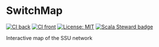# SwitchMap

[![CI back](https://img.shields.io/github/workflow/status/ultram4rine/switchmap/CI%20back?label=Backend&style=flat-square)](https://github.com/ultram4rine/switchmap/actions/workflows/ci-back.yml)
[![CI front](https://img.shields.io/github/workflow/status/ultram4rine/switchmap/CI%20front?label=Frontend&style=flat-square)](https://github.com/ultram4rine/switchmap/actions/workflows/ci-front.yml)
[![License: MIT](https://img.shields.io/github/license/ultram4rine/switchmap?style=flat-square)](https://github.com/ultram4rine/switchmap/blob/master/LICENSE)
[![Scala Steward badge](https://img.shields.io/badge/Scala_Steward-helping-blue.svg?style=flat-square&logo=data:image/png;base64,iVBORw0KGgoAAAANSUhEUgAAAA4AAAAQCAMAAAARSr4IAAAAVFBMVEUAAACHjojlOy5NWlrKzcYRKjGFjIbp293YycuLa3pYY2LSqql4f3pCUFTgSjNodYRmcXUsPD/NTTbjRS+2jomhgnzNc223cGvZS0HaSD0XLjbaSjElhIr+AAAAAXRSTlMAQObYZgAAAHlJREFUCNdNyosOwyAIhWHAQS1Vt7a77/3fcxxdmv0xwmckutAR1nkm4ggbyEcg/wWmlGLDAA3oL50xi6fk5ffZ3E2E3QfZDCcCN2YtbEWZt+Drc6u6rlqv7Uk0LdKqqr5rk2UCRXOk0vmQKGfc94nOJyQjouF9H/wCc9gECEYfONoAAAAASUVORK5CYII=)](https://scala-steward.org)

Interactive map of the SSU network
